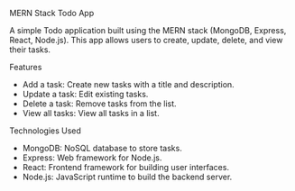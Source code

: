 MERN Stack Todo App

A simple Todo application built using the MERN stack (MongoDB, Express, React, Node.js). This app allows users to create, update, delete, and view their tasks.

Features
- Add a task: Create new tasks with a title and description.
- Update a task: Edit existing tasks.
- Delete a task: Remove tasks from the list.
- View all tasks: View all tasks in a list.

Technologies Used
- MongoDB: NoSQL database to store tasks.
- Express: Web framework for Node.js.
- React: Frontend framework for building user interfaces.
- Node.js: JavaScript runtime to build the backend server.
